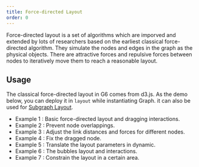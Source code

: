```yaml
---
title: Force-directed Layout
order: 0
---
```


Force-directed layout is a set of algorithms which are imporved and extended by lots of researchers based on the earliest classical force-directed algorithm. They simulate the nodes and edges in the graph as the physical objects. There are attractive forces and repulsive forces between nodes to iteratively move them to reach a reasonable layout.

## Usage

The classical force-directed layout in G6 comes from d3.js. As the demo below, you can deploy it in `layout` while instantiating Graph. it can also be used for [Subgraph Layout](/zh/docs/manual/middle/layout/#%E5%AD%90%E5%9B%BE%E5%B8%83%E5%B1%80). 
- Example 1 : Basic force-directed layout and dragging interactions.
- Example 2 : Prevent node overlappings.
- Example 3 : Adjust the link distances and forces for different nodes.
- Example 4 : Fix the dragged node.
- Example 5 : Translate the layout parameters in dynamic.
- Example 6 : The bubbles layout and interactions.
- Example 7 : Constrain the layout in a certain area.
